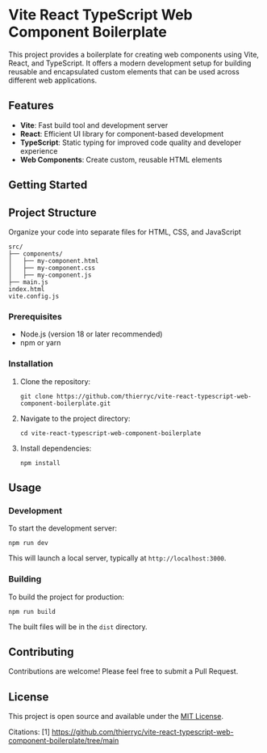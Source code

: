 # Vite React TypeScript Web Component Boilerplate

This project provides a boilerplate for creating web components using Vite, React, and TypeScript. It offers a modern development setup for building reusable and encapsulated custom elements that can be used across different web applications.

## Features

- **Vite**: Fast build tool and development server
- **React**: Efficient UI library for component-based development
- **TypeScript**: Static typing for improved code quality and developer experience
- **Web Components**: Create custom, reusable HTML elements

## Getting Started

## Project Structure 

Organize your code into separate files for HTML, CSS, and JavaScript

```
src/
├── components/
│   ├── my-component.html
│   ├── my-component.css
│   ├── my-component.js
├── main.js
index.html
vite.config.js
```


### Prerequisites

- Node.js (version 18 or later recommended)
- npm or yarn

### Installation

1. Clone the repository:
   ```
   git clone https://github.com/thierryc/vite-react-typescript-web-component-boilerplate.git
   ```

2. Navigate to the project directory:
   ```
   cd vite-react-typescript-web-component-boilerplate
   ```

3. Install dependencies:
   ```
   npm install
   ```

## Usage

### Development

To start the development server:

```
npm run dev
```

This will launch a local server, typically at `http://localhost:3000`.

### Building

To build the project for production:

```
npm run build
```

The built files will be in the `dist` directory.

## Contributing

Contributions are welcome! Please feel free to submit a Pull Request.

## License

This project is open source and available under the [MIT License](LICENSE).

Citations:
[1] https://github.com/thierryc/vite-react-typescript-web-component-boilerplate/tree/main